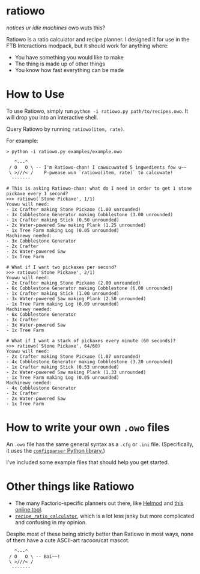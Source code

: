 # ratiowo

*notices ur idle machines* owo wuts this?

Ratiowo is a ratio calculator and recipe planner. I designed it for use in the FTB Interactions modpack, but it should work for anything where:

* You have something you would like to make
* The thing is made up of other things
* You know how fast everything can be made

# How to Use

To use Ratiowo, simply run `python -i ratiowo.py path/to/recipes.owo`. It will drop you into an interactive shell.

Query Ratiowo by running `ratiowo(item, rate)`.

For example:

```
> python -i ratiowo.py examples/example.owo

   ^---^
 / O   O \ -- I'm Ratiowo-chan! I cawucuwated 5 ingwedients fow u~~
 \ >///< /    P-pwease wun `ratiowo(item, rate)` to calcuwate!
  -------

# This is asking Ratiowo-chan: what do I need in order to get 1 stone pickaxe every 1 second?
>>> ratiowo('Stone Pickaxe', 1/1)
Youwu will need:
- 1x Crafter making Stone Pickaxe (1.00 unrounded)
- 3x Cobblestone Generator making Cobblestone (3.00 unrounded)
- 1x Crafter making Stick (0.50 unrounded)
- 2x Water-powered Saw making Plank (1.25 unrounded)
- 1x Tree Farm making Log (0.05 unrounded)
Machinewy needed:
- 3x Cobblestone Generator
- 2x Crafter
- 2x Water-powered Saw
- 1x Tree Farm

# What if I want two pickaxes per second?
>>> ratiowo('Stone Pickaxe', 2/1)
Youwu will need:
- 2x Crafter making Stone Pickaxe (2.00 unrounded)
- 6x Cobblestone Generator making Cobblestone (6.00 unrounded)
- 1x Crafter making Stick (1.00 unrounded)
- 3x Water-powered Saw making Plank (2.50 unrounded)
- 1x Tree Farm making Log (0.09 unrounded)
Machinewy needed:
- 6x Cobblestone Generator
- 3x Crafter
- 3x Water-powered Saw
- 1x Tree Farm

# What if I want a stack of pickaxes every minute (60 seconds)?
>>> ratiowo('Stone Pickaxe', 64/60)
Youwu will need:
- 2x Crafter making Stone Pickaxe (1.07 unrounded)
- 4x Cobblestone Generator making Cobblestone (3.20 unrounded)
- 1x Crafter making Stick (0.53 unrounded)
- 2x Water-powered Saw making Plank (1.33 unrounded)
- 1x Tree Farm making Log (0.05 unrounded)
Machinewy needed:
- 4x Cobblestone Generator
- 3x Crafter
- 2x Water-powered Saw
- 1x Tree Farm
```

# How to write your own `.owo` files

An `.owo` file has the same general syntax as a `.cfg` or `.ini` file. (Specifically, it uses the [`configparser` Python library.](https://docs.python.org/3/library/configparser.html))

I've included some example files that should help you get started.

# Other things like Ratiowo

* The many Factorio-specific planners out there, like [Helmod](https://mods.factorio.com/mod/helmod) and [this online tool](https://doomeer.com/factorio).
* [`recipe_ratio_calculator`](https://github.com/Eadword/recipe_ratio_calculator), which is a lot less janky but more complicated and confusing in my opinion.

Despite most of these being strictly better than Ratiowo in most ways, none of them have a cute ASCII-art racoon/cat mascot.

```
   ^---^
 / O   O \ -- Bai~~!
 \ >///< /    
  -------
  ```